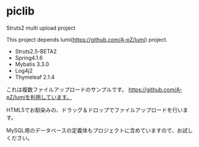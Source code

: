 # piclib
Struts2 multi upload project

This project depends lumi(https://github.com/A-pZ/lumi) project.

- Struts2.5-BETA2
- Spring4.1.6
- Mybatis 3.3.0
- Log4j2
- Thymeleaf 2.1.4

これは複数ファイルアップロードのサンプルです。
https://github.com/A-pZ/lumiを利用しています。

HTML5でお馴染みの、ドラッグ＆ドロップでファイルアップロードを行います。

MySQL用のデータベースの定義体もプロジェクトに含めていますので、お試しください。
